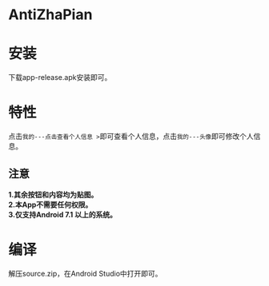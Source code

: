 # AntiZhaPian


# 安装
下载app-release.apk安装即可。    
# 特性  
点击```我的---点击查看个人信息 >```即可查看个人信息，点击```我的---头像```即可修改个人信息。    
## 注意
**1.其余按钮和内容均为贴图。**  
**2.本App不需要任何权限。**  
**3.仅支持Android 7.1 以上的系统。**

# 编译
解压source.zip，在Android Studio中打开即可。

